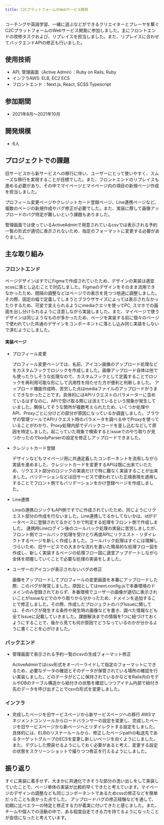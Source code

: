 ```yaml
---
title: C2CプラットフォームのWebサービス開発
---
```


コーチングや英語学習、一緒に遊ぶなどができるクリエイターとプレーヤを繋ぐC2CプラットフォームのWebサービス開発に参加しました。主にフロントエンドの改修タスクおよび、リプレイスを担当しました。また、リプレイスに合わせてバックエンドAPIの修正も行いました。

## 使用技術

- API, 管理画面（Active Admin）：Ruby on Rails, Ruby
- インフラAWS: ELB, EC2 ECS
- フロントエンド：Next.js, React, SCSS Typescript

## 参加期間

- 2021年8月〜2021年10月

## 開発規模

- 6人

## プロジェクトでの課題

旧サービスから新サービスへの移行に伴い、ユーザーにとって使いやすく、スムーズな移行を実現することが目標でした。また、フロントエンドのリプレイスも進める必要があり、その中でマイページとマイページ内の項目の新規ページ作成を担当しました。

プロフィール変更ページやクレジットカード登録ページ、Line連携ページなど、複数のページの新規作成やバグ修正が必要でした。また、実装に際して画像アップロードのバグ特定が難しいという課題もありました。

管理画面では使っているActiveAdminで用意されているcsvでは表示される予約一覧の形式が適切に表示されないため、指定のフォーマットに変更する必要がありました。

## 主な取り組み

### フロントエンド

ページデザインはすでにFigmaで作成されていたため、デザインの実装は適宜scssに落とし込むことで対応しました。Figmaのデザインをそのまま流用できなかったため、間隔の調整などはページでの表示を見つつ地道に調整しました。その際、固定の幅で定義してしまうとブラウザサイズによっては表示されなかったりするため、可変で変えられるようにmediaクエリを使ってPC, スマホでの画面を出し分けられるように注意しながら実装しました。また、マイページで使うデザインは同じようなものが多かったため、ページを実装する前に個々のページで使われていた共通のデザインをコンポーネントに落とし込み同じ実装をしないで済むようにしました。

#### 実装ページ

- プロフィール変更

  プロフィール変更ページでは、名前、アイコン画像のアップロード処理などをカスタムフックでロジックを作成しました。画像アップロード自体は他でも使ったりしそうな処理なので、カスタムフックとして定義することでロジックを再利用可能な形にして汎用性を持たせた方が便利と判断しました。
  アップロード機能作成時、苦労した点はmediaファイルのアップロードがうまくできなかったことです。具体的にはAPIリクエストのパラメーターに含めているはずなのに、APIで受け取る際には消えているという現象が発生していました。関係してそうな箇所が複数考えられたため、いくつか処理やAPI、Proxyごとに分けどの部分が原因になっているか調査しました。ブラウザの管理ツールでAPIリクエスト時のパラメータを調べる中でProxyを使っていることがわかり、Proxy処理内部でデバックコードを差し込むなどして原因を特定しました。起こっていた現象で検索するとissueでのやり取りが見つかったのでbodyParserの設定を修正しアップロードできました。

- クレジットカード登録

  デザインなどもマイページ用に共通定義したコンポーネントを流用しながら実装を進めました、クレジットカードを変更するAPIは既に出来ていたため、リクエスト部分のロジックの実装だけで特に難なく実装することが出来ました。バリデーションなどは旧サービスで使われていた正規表現を適用しすることでフロント側でもバリデーションをかけ登録ページを作成しました。

- Line連携

  Lineの連携ロジックもAPI側ですでに作成されていたため、同じようにリクエスト部分の作成を行ないました。Line連携してるかしてないかは、idがデータベースに登録されてるかどうかで判定する処理をフロント側で作成しました。
  連携時Lineログイン後のコールバック処理の実装に苦労しましたが、フロント側でコールバック処理を受けとり再度APIにリクエスト・リダイレクトするページを新しく作成しました。コールバック処理はすぐには理解しづらいため、旧サービスでの大まかな流れを書いた簡易的な処理フロー図を作成し、新しく実装するページの処理フロー図に適宜アップデートしながら全体を把握していくことで必要な処理の実装をしました。

- ユーザーのアイコンが表示されないバグの修正

  画像をアップロードしてプロフィールの変更画面を本番にアップロードした際、このバグが発覚しました。原因としてはnext.config.jsで本番環境のドメインのみ登録されておらず、本番環境でユーザーの画像が適切に表示されいことがissueなどでのやり取りから分かったため、ドメインを追加することで修正しました。その際、作成したプロジェクトのバグIssueに関しては、そのバグが発生する条件や発生時の画像などを書き、調べた情報なども全てIssueに記載していきました。課題解決までの情報を1つに紐づけておくようにすることで、後から見ても何が原因でどうなっているのかが分かるように書くことを心がけました。

### バックエンド

- 管理画面で表示される予約一覧のcsvの生成フォーマット修正

  ActiveAdminではcsv形式をオーバーライドして指定のフォーマットにできるため、必要なデータの確認とそのデータが保管されている場所の確認を行い実装しました。どのデータがどこに保持されているかなどをRails内のモデルやDBのテーブル構造から紐付きの状態を確認しつつアイテム内部で紐付き先のデータを呼び出すことでcsvの形式を変更しました。

### インフラ

- 完成したページを旧サービスページから新サービスページへの移行
  AWSマネジメントコンソールからロードバランサーの設定を変更し、完成したページを旧サービスページから新ページへとリダイレクトする設定をしました。具体的には、ELBのリスナールールから、修正したページpathの転送先であるターゲットグループのECSを変更し新しいページを向くようにしました。また、デグレした際戻せるようにしておく必要があると考え、変更する設定の状態をスクリーンショットで撮りつつ修正を行えるようにしました。

## 振り返り

すぐに実装に着手せず、大まかに共通化できそうな部分の洗い出しをして実装していたことで、ページ単体の実装が比較的早くできたと考えています。マイページのデザインの調整なども同じコンポーネントであるためcssの修正などを簡単だったことも良かった点でした。
アップロードバグの修正経験などを通して、初期に比べエラーの特定と修正する力が着実に付いてきたと感じました。また、チームや個人での活動の中で、ある程度自走できる力を持てるようになったことが自信になったと考えています。
